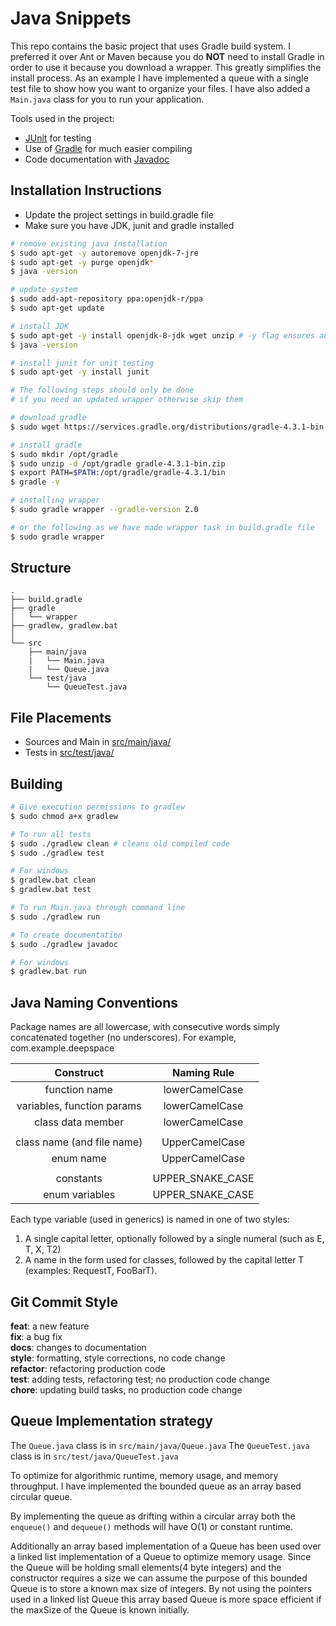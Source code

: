 # Java Snippets

This repo contains the basic project that uses Gradle build system. I preferred it over Ant or Maven because you do <b>NOT</b> need to install Gradle in order to use it because you download a wrapper. This greatly simplifies the install process. As an example I have implemented a queue with
a single test file to show how you want to organize your files. I have also
added a `Main.java` class for you to run your application.

Tools used in the project:

- [JUnit](http://junit.org/) for testing
- Use of [Gradle](https://gradle.org/) for much easier compiling
- Code documentation with [Javadoc](https://en.wikipedia.org/wiki/Javadoc)


## Installation Instructions

- Update the project settings in build.gradle file
- Make sure you have JDK, junit and gradle installed

``` bash
# remove existing java installation
$ sudo apt-get -y autoremove openjdk-7-jre
$ sudo apt-get -y purge openjdk*
$ java -version

# update system
$ sudo add-apt-repository ppa:openjdk-r/ppa
$ sudo apt-get update

# install JDK
$ sudo apt-get -y install openjdk-8-jdk wget unzip # -y flag ensures automatic answer of yes to all prompts
$ java -version

# install junit for unit testing
$ sudo apt-get -y install junit

# The following steps should only be done 
# if you need an updated wrapper otherwise skip them

# download gradle
$ sudo wget https://services.gradle.org/distributions/gradle-4.3.1-bin.zip

# install gradle
$ sudo mkdir /opt/gradle
$ sudo unzip -d /opt/gradle gradle-4.3.1-bin.zip
$ export PATH=$PATH:/opt/gradle/gradle-4.3.1/bin
$ gradle -v

# installing wrapper
$ sudo gradle wrapper --gradle-version 2.0

# or the following as we have made wrapper task in build.gradle file
$ sudo gradle wrapper
```

## Structure
```
.
├── build.gradle
├── gradle
│   └── wrapper
├── gradlew, gradlew.bat
│
└── src
    ├── main/java
    |   └── Main.java
    |   └── Queue.java
    └── test/java
        └── QueueTest.java
```

## File Placements

- Sources and Main in [src/main/java/](src/main/java/)
- Tests in [src/test/java/](src/test/java/)

## Building

``` bash
# Give execution permissions to gradlew
$ sudo chmod a+x gradlew

# To run all tests
$ sudo ./gradlew clean # cleans old compiled code
$ sudo ./gradlew test

# For windows
$ gradlew.bat clean
$ gradlew.bat test

# To run Main.java through command line
$ sudo ./gradlew run

# To create documentation
$ sudo ./gradlew javadoc

# For windows
$ gradlew.bat run
```
## Java Naming Conventions

Package names are all lowercase, with consecutive words simply concatenated together (no underscores). For example, com.example.deepspace

| Construct                  | Naming Rule        |
|:--------------------------:|:------------------:|
| function name              | lowerCamelCase     |
| variables, function params | lowerCamelCase     |
| class data member          | lowerCamelCase     |
|                            |                    |
| class name (and file name) | UpperCamelCase     |
| enum name                  | UpperCamelCase     |
|                            |                    |
| constants                  | UPPER_SNAKE_CASE   |
| enum variables             | UPPER_SNAKE_CASE   |

Each type variable (used in generics) is named in one of two styles:
1. A single capital letter, optionally followed by a single numeral (such as E, T, X, T2)
2. A name in the form used for classes, followed by the capital letter T (examples: RequestT, FooBarT).

## Git Commit Style

**feat**: a new feature <br/>
**fix**: a bug fix <br/>
**docs**: changes to documentation <br/>
**style**: formatting, style corrections, no code change <br/>
**refactor**: refactoring production code <br/>
**test**: adding tests, refactoring test; no production code change <br/>
**chore**: updating build tasks, no production code change <br/>

## Queue Implementation strategy

The `Queue.java` class is in `src/main/java/Queue.java`
The `QueueTest.java` class is in `src/test/java/QueueTest.java`

To optimize for algorithmic runtime, memory usage, and memory throughput. I
have implemented the bounded queue as an array based circular queue.

By implementing the queue as drifting within a circular array both the
`enqueue()` and `dequeue()` methods will have O(1) or constant runtime.

Additionally an array based implementation of a Queue has been used over a
linked list implementation of a Queue to optimize memory usage. Since the Queue
will be holding small elements(4 byte integers) and the constructor requires
a size we can assume the purpose of this bounded Queue is to store
a known max size of integers. By not using the pointers used in a linked list
Queue this array based Queue is more space efficient if the maxSize
of the Queue is known initially.
